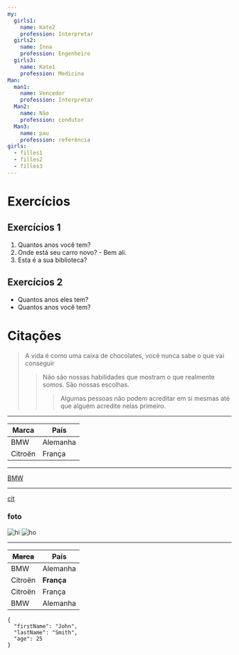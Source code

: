 ```yaml
---
my:
  girls1:
    name: Kate2
    profession: Interpretar
  girls2:
    name: Inna
    profession: Engenheiro
  girls3:
    name: Kate1
    profession: Medicina
Man:
  man1:
    name: Vencedor
    profession: Interpretar
  Man2:
    name: Não
    profession: condutor
  Man3:
    name: pau
    profession: referência
girls:
  - filles1
  - filles2
  - filles3
---
```


# Exercícios

## Exercícios 1

1. Quantos anos você tem?
2. Onde está seu carro novo? - Bem ali.
3. Esta é a sua biblioteca?

## Exercícios 2

- Quantos anos eles tem?
- Quantos anos você tem?

# Citações

> A vida é como uma caixa de chocolates, você nunca sabe o que vai conseguir
>
> > Não são nossas habilidades que mostram o que realmente somos. São nossas escolhas.
> >
> > > Algumas pessoas não podem acreditar em si mesmas até que alguém acredite nelas primeiro.

---

Marca | País
--- | ---
BMW | Alemanha
Citroën | França

---

[BMW](https://autoidea.by/)

---

[cit](https://www.citroen.by/)

### foto

![hi](https://drive.google.com/file/d/1DOGDrudAldfgJeLKgOGoblgRM0CcIjv_/view?usp=sharing "esta é a dica de ferramenta")
![ho](https://drive.google.com/file/d/192JoAyqDkddY_35FYzuDgaItdI2U_6gm/view?usp=sharing)

---

~~Marca~~ | País
--- | ---
BMW | Alemanha
Citroën | **França**
Citroën | França
BMW | Alemanha

```
{
  "firstName": "John",
  "lastName": "Smith",
  "age": 25
}
```
